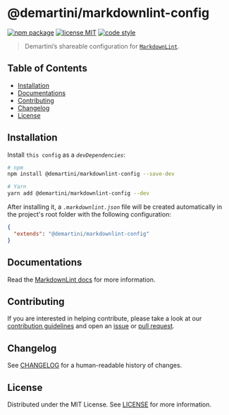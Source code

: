 # @demartini/markdownlint-config <!-- omit in toc -->

[![npm package][npm-badge]][npm-link]
[![license MIT][license-badge]][license-link]
[![code style][style-badge]][style-link]

> Demartini’s shareable configuration for [`MarkdownLint`][markdownlint-link].

## Table of Contents <!-- omit in toc -->

- [Installation](#installation)
- [Documentations](#documentations)
- [Contributing](#contributing)
- [Changelog](#changelog)
- [License](#license)

## Installation

Install `this config` as a _`devDependencies`_:

```sh
# npm
npm install @demartini/markdownlint-config --save-dev

# Yarn
yarn add @demartini/markdownlint-config --dev
```

After installing it, a _`.markdownlint.json`_ file will be created automatically in the project's root folder with the following configuration:

```json
{
  "extends": "@demartini/markdownlint-config"
}
```

## Documentations

Read the [MarkdownLint docs][markdownlint-docs-link] for more information.

## Contributing

If you are interested in helping contribute, please take a look at our [contribution guidelines][contributing-link] and open an [issue][issue-link] or [pull request][pull-request-link].

## Changelog

See [CHANGELOG][changelog-link] for a human-readable history of changes.

## License

Distributed under the MIT License. See [LICENSE][license-link] for more information.

[changelog-link]: ./CHANGELOG.md
[markdownlint-docs-link]: https://github.com/DavidAnson/markdownlint
[markdownlint-link]: https://github.com/DavidAnson/markdownlint
[contributing-link]: https://github.com/demartini/.github/blob/main/CONTRIBUTING.md
[issue-link]: https://github.com/demartini/base-configs/issues
[license-badge]: https://img.shields.io/github/license/demartini/base-configs?style=flat-square&labelColor=292a44&color=663399
[license-link]: ./LICENSE
[npm-badge]: https://img.shields.io/npm/v/@demartini/markdownlint-config?style=flat-square&labelColor=292a44&color=663399
[npm-link]: https://www.npmjs.com/package/@demartini/markdownlint-config
[pull-request-link]: https://github.com/demartini/base-configs/pulls
[style-badge]: https://img.shields.io/badge/code_style-demartini%E2%80%99s-663399.svg?labelColor=292a44&style=flat-square
[style-link]: https://github.com/demartini/base-configs
